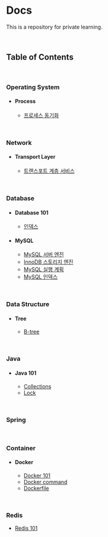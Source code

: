 # Docs

This is a repository for private learning.

<br>

## Table of Contents

<br>

### Operating System

- #### Process
  - [프로세스 동기화](os/process/00_process_synchronization.md)

<br>

### Network

- #### Transport Layer
  - [트랜스포트 계층 서비스](./network/transport/00_transport_service.md)

<br>

### Database

- #### Database 101
  - [인덱스](./database/database101/00_database_index.md)

- #### MySQL
  - [MySQL 서버 엔진](./database/mysql/00_MySQL_engine.md)
  - [InnoDB 스토리지 엔진](./database/mysql/01_InnoDB_storage_engine.md)
  - [MySQL 실행 계획](./database/mysql/02_execution_plan.md)
  - [MySQL 인덱스](./database/mysql/03_MySQL_index.md)

<br>

### Data Structure

- #### Tree
  - [B-tree](./data-structure/tree/00_btree.md)

<br>

### Java

- #### Java 101
  - [Collections](./java/java101/00_collections.md)
  - [Lock](./java/java101/01_lock.md)

<br>

### Spring

<br>

### Container

- #### Docker

  - [Docker 101](container/docker/00_docker_101.md)
  - [Docker command](container/docker/01_docker_command.md)
  - [Dockerfile](container/docker/02_dockerfile.md)

<br>

### Redis

- [Redis 101](./redis/00_redis_101.md)